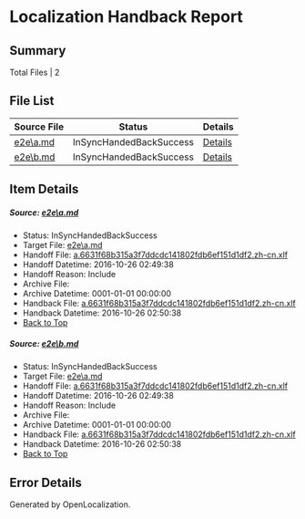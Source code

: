 # <a name='report-top'></a> Localization Handback Report

## Summary
 Total Files | 2

## File List
 Source File | Status | Details 
 ----------- | ------ | ------- 
 [e2e\a.md](https://github.com/OpenLocalizationTestOrg/ol-test0/blob/66bed91ba19accb812bdaf8ee90859022139bf50/e2e/a.md) | InSyncHandedBackSuccess | [Details](#c9618650ac2064f438c707e0fd1cbdc8b73355951)
 [e2e\b.md](https://github.com/OpenLocalizationTestOrg/ol-test0/blob/66bed91ba19accb812bdaf8ee90859022139bf50/e2e/b.md) | InSyncHandedBackSuccess | [Details](#c9618650ac2064f438c707e0fd1cbdc8b73355952)

## Item Details
##### <a name='c9618650ac2064f438c707e0fd1cbdc8b73355951'></a> Source: [e2e\a.md](https://github.com/OpenLocalizationTestOrg/ol-test0/blob/66bed91ba19accb812bdaf8ee90859022139bf50/e2e/a.md)
* Status: InSyncHandedBackSuccess
* Target File: [e2e\a.md](https://github.com/OpenLocalizationTestOrg/ol-test0-zhcn/blob/f385bef4d359c3733c66647f639f3caa8771c8cf/e2e/a.md)
* Handoff File: [a.6631f68b315a3f7ddcdc141802fdb6ef151d1df2.zh-cn.xlf](https://github.com/OpenLocalizationTestOrg/ol-test0-handoff/blob/fd0fa09eb639ab4599d8105093776c8f491d8199/ol-handoff/OpenLocalizationTestOrg/ol-test0-zhcn/shujia/ht/a.6631f68b315a3f7ddcdc141802fdb6ef151d1df2.zh-cn.xlf)
* Handoff Datetime: 2016-10-26 02:49:38
* Handoff Reason: Include
* Archive File: 
* Archive Datetime: 0001-01-01 00:00:00
* Handback File: [a.6631f68b315a3f7ddcdc141802fdb6ef151d1df2.zh-cn.xlf](https://github.com/OpenLocalizationTestOrg/ol-test0-handback/blob/ced1be7163d33c99d77d0e417f39769f4131f43d/ol-handback/OpenLocalizationTestOrg/ol-test0-zhcn/shujia/ht/a.6631f68b315a3f7ddcdc141802fdb6ef151d1df2.zh-cn.xlf)
* Handback Datetime: 2016-10-26 02:50:38
* [Back to Top](#report-top)

##### <a name='c9618650ac2064f438c707e0fd1cbdc8b73355952'></a> Source: [e2e\b.md](https://github.com/OpenLocalizationTestOrg/ol-test0/blob/66bed91ba19accb812bdaf8ee90859022139bf50/e2e/b.md)
* Status: InSyncHandedBackSuccess
* Target File: [e2e\a.md](https://github.com/OpenLocalizationTestOrg/ol-test0-zhcn/blob/f385bef4d359c3733c66647f639f3caa8771c8cf/e2e/a.md)
* Handoff File: [a.6631f68b315a3f7ddcdc141802fdb6ef151d1df2.zh-cn.xlf](https://github.com/OpenLocalizationTestOrg/ol-test0-handoff/blob/fd0fa09eb639ab4599d8105093776c8f491d8199/ol-handoff/OpenLocalizationTestOrg/ol-test0-zhcn/shujia/ht/a.6631f68b315a3f7ddcdc141802fdb6ef151d1df2.zh-cn.xlf)
* Handoff Datetime: 2016-10-26 02:49:38
* Handoff Reason: Include
* Archive File: 
* Archive Datetime: 0001-01-01 00:00:00
* Handback File: [a.6631f68b315a3f7ddcdc141802fdb6ef151d1df2.zh-cn.xlf](https://github.com/OpenLocalizationTestOrg/ol-test0-handback/blob/ced1be7163d33c99d77d0e417f39769f4131f43d/ol-handback/OpenLocalizationTestOrg/ol-test0-zhcn/shujia/ht/a.6631f68b315a3f7ddcdc141802fdb6ef151d1df2.zh-cn.xlf)
* Handback Datetime: 2016-10-26 02:50:38
* [Back to Top](#report-top)


## Error Details

Generated by OpenLocalization.
